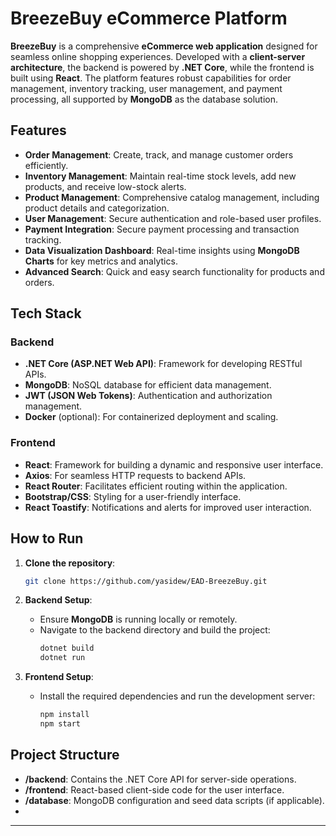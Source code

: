 # BreezeBuy eCommerce Platform

**BreezeBuy** is a comprehensive **eCommerce web application** designed for seamless online shopping experiences. Developed with a **client-server architecture**, the backend is powered by **.NET Core**, while the frontend is built using **React**. The platform features robust capabilities for order management, inventory tracking, user management, and payment processing, all supported by **MongoDB** as the database solution.

## Features
- **Order Management**: Create, track, and manage customer orders efficiently.
- **Inventory Management**: Maintain real-time stock levels, add new products, and receive low-stock alerts.
- **Product Management**: Comprehensive catalog management, including product details and categorization.
- **User Management**: Secure authentication and role-based user profiles.
- **Payment Integration**: Secure payment processing and transaction tracking.
- **Data Visualization Dashboard**: Real-time insights using **MongoDB Charts** for key metrics and analytics.
- **Advanced Search**: Quick and easy search functionality for products and orders.

## Tech Stack
### Backend
- **.NET Core (ASP.NET Web API)**: Framework for developing RESTful APIs.
- **MongoDB**: NoSQL database for efficient data management.
- **JWT (JSON Web Tokens)**: Authentication and authorization management.
- **Docker** (optional): For containerized deployment and scaling.

### Frontend
- **React**: Framework for building a dynamic and responsive user interface.
- **Axios**: For seamless HTTP requests to backend APIs.
- **React Router**: Facilitates efficient routing within the application.
- **Bootstrap/CSS**: Styling for a user-friendly interface.
- **React Toastify**: Notifications and alerts for improved user interaction.

## How to Run

1. **Clone the repository**:
   ```bash
   git clone https://github.com/yasidew/EAD-BreezeBuy.git
   ```

2. **Backend Setup**:
   - Ensure **MongoDB** is running locally or remotely.
   - Navigate to the backend directory and build the project:
     ```bash
     dotnet build
     dotnet run
     ```

3. **Frontend Setup**:
   - Install the required dependencies and run the development server:
     ```bash
     npm install
     npm start
     ```

## Project Structure
- **/backend**: Contains the .NET Core API for server-side operations.
- **/frontend**: React-based client-side code for the user interface.
- **/database**: MongoDB configuration and seed data scripts (if applicable).
- 
---

